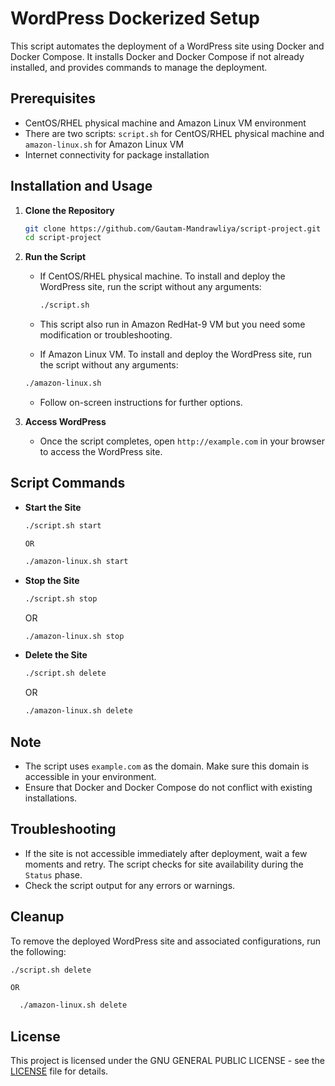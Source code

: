# WordPress Dockerized Setup

This script automates the deployment of a WordPress site using Docker and Docker Compose. It installs Docker and Docker Compose if not already installed, and provides commands to manage the deployment.

## Prerequisites

- CentOS/RHEL physical machine and Amazon Linux VM environment
- There are two scripts: `script.sh` for CentOS/RHEL physical machine and `amazon-linux.sh` for Amazon Linux VM
- Internet connectivity for package installation

## Installation and Usage

1. **Clone the Repository**
   ```bash
   git clone https://github.com/Gautam-Mandrawliya/script-project.git
   cd script-project
   ```

2. **Run the Script**
   - If CentOS/RHEL physical machine. To install and deploy the WordPress site, run the script without any arguments:
     ```bash
     ./script.sh
     ```

   - This script also run in Amazon RedHat-9 VM but you need some modification or troubleshooting.
     
    - If Amazon Linux VM. To install and deploy the WordPress site, run the script without any arguments:
     ```bash
     ./amazon-linux.sh
     ``` 
   - Follow on-screen instructions for further options.

3. **Access WordPress**
   - Once the script completes, open `http://example.com` in your browser to access the WordPress site.

## Script Commands

- **Start the Site**
  ```bash
  ./script.sh start
  ```
  
      OR
    
   ```bash
  ./amazon-linux.sh start
  ```

- **Stop the Site**
  ```bash
  ./script.sh stop
  
  ```
     OR
    
   ```bash
  ./amazon-linux.sh stop
  ```

- **Delete the Site**
  ```bash
  ./script.sh delete
  ```

     OR
    
   ```bash
  ./amazon-linux.sh delete
  ```

## Note

- The script uses `example.com` as the domain. Make sure this domain is accessible in your environment.
- Ensure that Docker and Docker Compose do not conflict with existing installations.

## Troubleshooting

- If the site is not accessible immediately after deployment, wait a few moments and retry. The script checks for site availability during the `Status` phase.
- Check the script output for any errors or warnings.

## Cleanup

To remove the deployed WordPress site and associated configurations, run the following:

```bash
./script.sh delete
```
    OR
    
```bash
  ./amazon-linux.sh delete
```

## License

This project is licensed under the GNU GENERAL PUBLIC LICENSE - see the [LICENSE](LICENSE) file for details.

